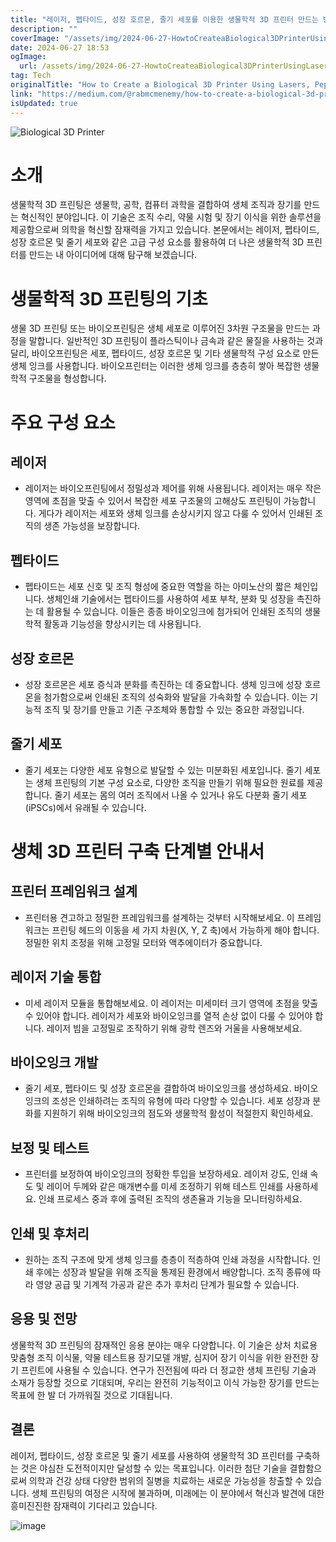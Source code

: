 ```yaml
---
title: "레이저, 펩타이드, 성장 호르몬, 줄기 세포를 이용한 생물학적 3D 프린터 만드는 방법"
description: ""
coverImage: "/assets/img/2024-06-27-HowtoCreateaBiological3DPrinterUsingLasersPeptidesGrowthHormonesandStemCells_0.png"
date: 2024-06-27 18:53
ogImage: 
  url: /assets/img/2024-06-27-HowtoCreateaBiological3DPrinterUsingLasersPeptidesGrowthHormonesandStemCells_0.png
tag: Tech
originalTitle: "How to Create a Biological 3D Printer Using Lasers, Peptides, Growth Hormones, and Stem Cells"
link: "https://medium.com/@rabmcmenemy/how-to-create-a-biological-3d-printer-using-lasers-peptides-growth-hormones-and-stem-cells-0b5c06ab1eac"
isUpdated: true
---
```







![Biological 3D Printer](/assets/img/2024-06-27-HowtoCreateaBiological3DPrinterUsingLasersPeptidesGrowthHormonesandStemCells_0.png)

# 소개

생물학적 3D 프린팅은 생물학, 공학, 컴퓨터 과학을 결합하여 생체 조직과 장기를 만드는 혁신적인 분야입니다. 이 기술은 조직 수리, 약물 시험 및 장기 이식을 위한 솔루션을 제공함으로써 의학을 혁신할 잠재력을 가지고 있습니다. 본문에서는 레이저, 펩타이드, 성장 호르몬 및 줄기 세포와 같은 고급 구성 요소를 활용하여 더 나은 생물학적 3D 프린터를 만드는 내 아이디어에 대해 탐구해 보겠습니다.

# 생물학적 3D 프린팅의 기초


<div class="content-ad"></div>

생물 3D 프린팅 또는 바이오프린팅은 생체 세포로 이루어진 3차원 구조물을 만드는 과정을 말합니다. 일반적인 3D 프린팅이 플라스틱이나 금속과 같은 물질을 사용하는 것과 달리, 바이오프린팅은 세포, 펩타이드, 성장 호르몬 및 기타 생물학적 구성 요소로 만든 생체 잉크를 사용합니다. 바이오프린터는 이러한 생체 잉크를 층층히 쌓아 복잡한 생물학적 구조물을 형성합니다.

# 주요 구성 요소

## 레이저

- 레이저는 바이오프린팅에서 정밀성과 제어를 위해 사용됩니다. 레이저는 매우 작은 영역에 초점을 맞출 수 있어서 복잡한 세포 구조물의 고해상도 프린팅이 가능합니다. 게다가 레이저는 세포와 생체 잉크를 손상시키지 않고 다룰 수 있어서 인쇄된 조직의 생존 가능성을 보장합니다.

<div class="content-ad"></div>

## 펩타이드

- 펩타이드는 세포 신호 및 조직 형성에 중요한 역할을 하는 아미노산의 짧은 체인입니다. 생체인쇄 기술에서는 펩타이드를 사용하여 세포 부착, 분화 및 성장을 촉진하는 데 활용될 수 있습니다. 이들은 종종 바이오잉크에 첨가되어 인쇄된 조직의 생물학적 활동과 기능성을 향상시키는 데 사용됩니다.

## 성장 호르몬

- 성장 호르몬은 세포 증식과 분화를 촉진하는 데 중요합니다. 생체 잉크에 성장 호르몬을 첨가함으로써 인쇄된 조직의 성숙화와 발달을 가속화할 수 있습니다. 이는 기능적 조직 및 장기를 만들고 기존 구조체와 통합할 수 있는 중요한 과정입니다.

<div class="content-ad"></div>

## 줄기 세포

- 줄기 세포는 다양한 세포 유형으로 발달할 수 있는 미분화된 세포입니다. 줄기 세포는 생체 프린팅의 기본 구성 요소로, 다양한 조직을 만들기 위해 필요한 원료를 제공합니다. 줄기 세포는 몸의 여러 조직에서 나올 수 있거나 유도 다분화 줄기 세포(iPSCs)에서 유래될 수 있습니다.

# 생체 3D 프린터 구축 단계별 안내서

## 프린터 프레임워크 설계

<div class="content-ad"></div>

- 프린터용 견고하고 정밀한 프레임워크를 설계하는 것부터 시작해보세요. 이 프레임워크는 프린팅 헤드의 이동을 세 가지 차원(X, Y, Z 축)에서 가능하게 해야 합니다. 정밀한 위치 조정을 위해 고정밀 모터와 액추에이터가 중요합니다.

## 레이저 기술 통합

- 미세 레이저 모듈을 통합해보세요. 이 레이저는 미세미터 크기 영역에 초점을 맞출 수 있어야 합니다. 레이저가 세포와 바이오잉크를 열적 손상 없이 다룰 수 있어야 합니다. 레이저 빔을 고정밀로 조작하기 위해 광학 렌즈와 거울을 사용해보세요.

## 바이오잉크 개발

<div class="content-ad"></div>

- 줄기 세포, 펩타이드 및 성장 호르몬을 결합하여 바이오잉크를 생성하세요. 바이오잉크의 조성은 인쇄하려는 조직의 유형에 따라 다양할 수 있습니다. 세포 성장과 분화를 지원하기 위해 바이오잉크의 점도와 생물학적 활성이 적절한지 확인하세요.

## 보정 및 테스트

- 프린터를 보정하여 바이오잉크의 정확한 투입을 보장하세요. 레이저 강도, 인쇄 속도 및 레이어 두께와 같은 매개변수를 미세 조정하기 위해 테스트 인쇄를 사용하세요. 인쇄 프로세스 중과 후에 출력된 조직의 생존율과 기능을 모니터링하세요.

## 인쇄 및 후처리

<div class="content-ad"></div>

- 원하는 조직 구조에 맞게 생체 잉크를 층층이 적층하여 인쇄 과정을 시작합니다. 인쇄 후에는 성장과 발달을 위해 조직을 통제된 환경에서 배양합니다. 조직 종류에 따라 영양 공급 및 기계적 가공과 같은 추가 후처리 단계가 필요할 수 있습니다.

## 응용 및 전망

생물학적 3D 프린팅의 잠재적인 응용 분야는 매우 다양합니다. 이 기술은 상처 치료용 맞춤형 조직 이식물, 약물 테스트용 장기모델 개발, 심지어 장기 이식을 위한 완전한 장기 프린트에 사용될 수 있습니다. 연구가 진전됨에 따라 더 정교한 생체 프린팅 기술과 소재가 등장할 것으로 기대되며, 우리는 완전히 기능적이고 이식 가능한 장기를 만드는 목표에 한 발 더 가까워질 것으로 기대됩니다.

## 결론

<div class="content-ad"></div>

레이저, 펩타이드, 성장 호르몬 및 줄기 세포를 사용하여 생물학적 3D 프린터를 구축하는 것은 야심찬 도전적이지만 달성할 수 있는 목표입니다. 이러한 첨단 기술을 결합함으로써 의학과 건강 상태 다양한 범위의 질병을 치료하는 새로운 가능성을 창출할 수 있습니다. 생체 프린팅의 여정은 시작에 불과하며, 미래에는 이 분야에서 혁신과 발견에 대한 흥미진진한 잠재력이 기다리고 있습니다.

![image](/assets/img/2024-06-27-HowtoCreateaBiological3DPrinterUsingLasersPeptidesGrowthHormonesandStemCells_1.png)